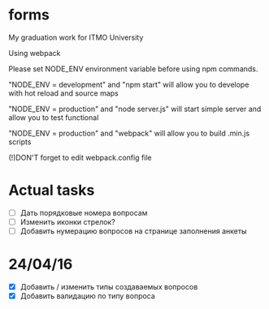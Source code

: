 # forms
 My graduation work for ITMO University
 
 Using webpack
 
 Please set NODE_ENV environment variable before using npm commands.
 
 "NODE_ENV = development" and "npm start" will allow you to develope with hot reload and source maps
 
 "NODE_ENV = production" and "node server.js" will start simple server and allow you to test functional
 
 "NODE_ENV = production" and "webpack" will allow you to build .min.js scripts
 
 (!)DON'T forget to edit webpack.config file

# Actual tasks
- [ ] Дать порядковые номера вопросам
- [ ] Изменить иконки стрелок?
- [ ] Добавить нумерацию вопросов на странице заполнения анкеты

# 24/04/16
- [x] Добавить / изменить типы создаваемых вопросов
- [x] Добавить валидацию по типу вопроса